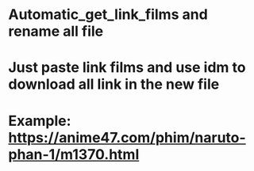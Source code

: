 # Automatic_get_link_films and rename all file
# Just paste link films and use idm to download all link in the new file
# Example: https://anime47.com/phim/naruto-phan-1/m1370.html
